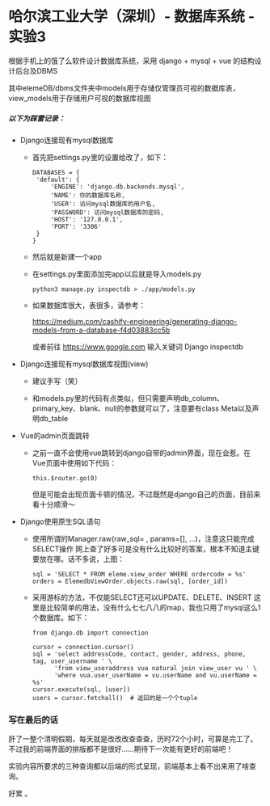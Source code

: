 # 哈尔滨工业大学（深圳）- 数据库系统 - 实验3

根据手机上的饿了么软件设计数据库系统，采用 django + mysql + vue 的结构设计后台及DBMS

其中elemeDB/dbms文件夹中models用于存储仅管理员可视的数据库表，view_models用于存储用户可视的数据库视图

##### 以下为踩雷记录：

- Django连接现有mysql数据库

   - 首先把settings.py里的设置给改了，如下：
   
      ```
      DATABASES = {
       'default': {
           'ENGINE': 'django.db.backends.mysql',
           'NAME': 你的数据库名称,
           'USER': 访问mysql数据库的用户名,
           'PASSWORD': 访问mysql数据库的密码,
           'HOST': '127.0.0.1',
           'PORT': '3306'
       }
      }
      ```
   
   - 然后就是新建一个app
   
   - 在settings.py里面添加完app以后就是导入models.py
   
      ```
      python3 manage.py inspectdb > ./app/models.py
      ```
      
   - 如果数据库很大，表很多，请参考：
      
      https://medium.com/cashify-engineering/generating-django-models-from-a-database-f4d03883cc5b
      
      或者前往 https://www.google.com 输入关键词 Django inspectdb
      
- Django连接现有mysql数据库视图(view)
   
   - 建议手写（笑）
   
   - 和models.py里的代码有点类似，但只需要声明db_column、 primary_key、blank、null的参数就可以了，注意要有class Meta以及声明db_table
   
- Vue的admin页面跳转

   - 之前一直不会使用vue跳转到django自带的admin界面，现在会惹。在Vue页面中使用如下代码：
   
     ```
     this.$router.go(0)
     ```
     但是可能会出现页面卡顿的情况，不过既然是django自己的页面，目前来看十分顺滑～

- Django使用原生SQL语句

   - 使用所谓的Manager.raw(raw_sql= , params=[], ...)，注意这只能完成SELECT操作
     网上查了好多可是没有什么比较好的答案，根本不知道主键要放在哪。话不多说，上图：
     ```
     sql = 'SELECT * FROM eleme.view_order WHERE ordercode = %s'
     orders = ElemedbViewOrder.objects.raw(sql, [order_id])
     ```
     
   - 采用游标的方法，不仅能SELECT还可以UPDATE、DELETE、INSERT
     这里是比较简单的用法，没有什么七七八八的map，我也只用了mysql这么1个数据库。如下：
     ```
     from django.db import connection
     
     cursor = connection.cursor()
     sql = 'select addressCode, contact, gender, address, phone, tag, user_username ' \
           'from view_useraddress vua natural join view_user vu ' \
           'where vua.user_userName = vu.userName and vu.userName = %s'
     cursor.execute(sql, [user])
     users = cursor.fetchall()  # 返回的是一个个tuple
     ```
     
### 写在最后的话

肝了一整个清明假期，每天就是改改改查查查，历时72个小时，可算是完工了。不过我的前端界面的排版都不是很好……期待下一次能有更好的前端吧！

实验内容所要求的三种查询都以后端的形式呈现，前端基本上看不出来用了啥查询。

好累 。
     
